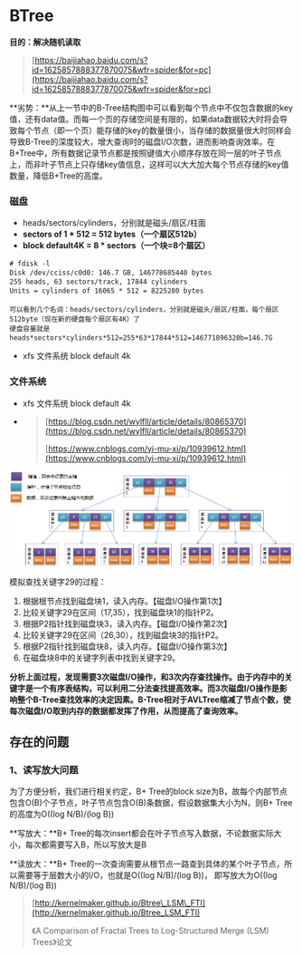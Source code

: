 # BTree

**目的：解决随机读取**

> [https://baijiahao.baidu.com/s?id=1625857888377870075&wfr=spider&for=pc](https://baijiahao.baidu.com/s?id=1625857888377870075&wfr=spider&for=pc)

**劣势：**从上一节中的B-Tree结构图中可以看到每个节点中不仅包含数据的key值，还有data值。而每一个页的存储空间是有限的，如果data数据较大时将会导致每个节点（即一个页）能存储的key的数量很小，当存储的数据量很大时同样会导致B-Tree的深度较大，增大查询时的磁盘I/O次数，进而影响查询效率。在B+Tree中，所有数据记录节点都是按照键值大小顺序存放在同一层的叶子节点上，而非叶子节点上只存储key值信息，这样可以大大加大每个节点存储的key值数量，降低B+Tree的高度。

### 磁盘

* heads/sectors/cylinders，分别就是磁头/扇区/柱面
* **sectors of 1 \* 512 = 512 bytes（一个扇区512b）**
* **block default4K = 8 \* sectors（一个块=8个扇区）**

```text
# fdisk -l
Disk /dev/cciss/c0d0: 146.7 GB, 146778685440 bytes
255 heads, 63 sectors/track, 17844 cylinders
Units = cylinders of 16065 * 512 = 8225280 bytes

可以看到几个名词：heads/sectors/cylinders，分别就是磁头/扇区/柱面，每个扇区512byte（现在新的硬盘每个扇区有4K）了
硬盘容量就是heads*sectors*cylinders*512=255*63*17844*512=146771896320b=146.7G
```

* xfs 文件系统  block default 4k

### 文件系统

* xfs 文件系统  block default 4k
* > [https://blog.csdn.net/wylfll/article/details/80865370](https://blog.csdn.net/wylfll/article/details/80865370)
  >
  > [https://www.cnblogs.com/yi-mu-xi/p/10939612.html](https://www.cnblogs.com/yi-mu-xi/p/10939612.html)

![](../../../.gitbook/assets/btree.png)

模拟查找关键字29的过程：

1. 根据根节点找到磁盘块1，读入内存。【磁盘I/O操作第1次】
2. 比较关键字29在区间（17,35），找到磁盘块1的指针P2。
3. 根据P2指针找到磁盘块3，读入内存。【磁盘I/O操作第2次】
4. 比较关键字29在区间（26,30），找到磁盘块3的指针P2。
5. 根据P2指针找到磁盘块8，读入内存。【磁盘I/O操作第3次】
6. 在磁盘块8中的关键字列表中找到关键字29。

**分析上面过程，发现需要3次磁盘I/O操作，和3次内存查找操作。由于内存中的关键字是一个有序表结构，可以利用二分法查找提高效率。而3次磁盘I/O操作是影响整个B-Tree查找效率的决定因素。B-Tree相对于AVLTree缩减了节点个数，使每次磁盘I/O取到内存的数据都发挥了作用，从而提高了查询效率。**

## 存在的问题

### 1、读写放大问题

为了方便分析，我们进行相关约定，B+ Tree的block size为B，故每个内部节点包含O\(B\)个子节点，叶子节点包含O\(B\)条数据，假设数据集大小为N，则B+ Tree的高度为O\(\(log N/B\)/\(log B\)\)

**写放大：**B+ Tree的每次insert都会在叶子节点写入数据，不论数据实际大小，每次都需要写入B，所以写放大是B

**读放大：**B+ Tree的一次查询需要从根节点一路查到具体的某个叶子节点，所以需要等于层数大小的I/O，也就是O\(\(log N/B\)/\(log B\)\)， 即写放大为O\(\(log N/B\)/\(log B\)\)

> [http://kernelmaker.github.io/Btree\_LSM\_FTI](http://kernelmaker.github.io/Btree_LSM_FTI)
>
> 《A Comparison of Fractal Trees to Log-Structured Merge \(LSM\) Trees》论文


